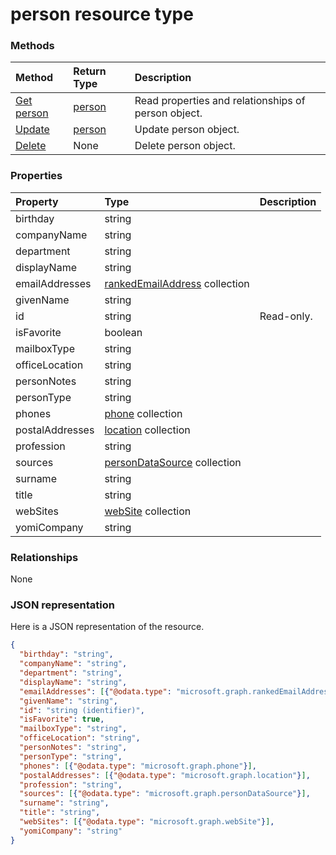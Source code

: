 # person resource type




### Methods

| Method		   | Return Type	|Description|
|:---------------|:--------|:----------|
|[Get person](../api/person_get.md) | [person](person.md) |Read properties and relationships of person object.|
|[Update](../api/person_update.md) | [person](person.md)	|Update person object. |
|[Delete](../api/person_delete.md) | None |Delete person object. |

### Properties
| Property	   | Type	|Description|
|:---------------|:--------|:----------|
|birthday|string||
|companyName|string||
|department|string||
|displayName|string||
|emailAddresses|[rankedEmailAddress](rankedemailaddress.md) collection||
|givenName|string||
|id|string| Read-only.|
|isFavorite|boolean||
|mailboxType|string||
|officeLocation|string||
|personNotes|string||
|personType|string||
|phones|[phone](phone.md) collection||
|postalAddresses|[location](location.md) collection||
|profession|string||
|sources|[personDataSource](persondatasource.md) collection||
|surname|string||
|title|string||
|webSites|[webSite](website.md) collection||
|yomiCompany|string||

### Relationships
None


### JSON representation

Here is a JSON representation of the resource.

<!-- {
  "blockType": "resource",
  "optionalProperties": [

  ],
  "@odata.type": "microsoft.graph.person"
}-->

```json
{
  "birthday": "string",
  "companyName": "string",
  "department": "string",
  "displayName": "string",
  "emailAddresses": [{"@odata.type": "microsoft.graph.rankedEmailAddress"}],
  "givenName": "string",
  "id": "string (identifier)",
  "isFavorite": true,
  "mailboxType": "string",
  "officeLocation": "string",
  "personNotes": "string",
  "personType": "string",
  "phones": [{"@odata.type": "microsoft.graph.phone"}],
  "postalAddresses": [{"@odata.type": "microsoft.graph.location"}],
  "profession": "string",
  "sources": [{"@odata.type": "microsoft.graph.personDataSource"}],
  "surname": "string",
  "title": "string",
  "webSites": [{"@odata.type": "microsoft.graph.webSite"}],
  "yomiCompany": "string"
}

```

<!-- uuid: 8fcb5dbc-d5aa-4681-8e31-b001d5168d79
2015-10-25 14:57:30 UTC -->
<!-- {
  "type": "#page.annotation",
  "description": "person resource",
  "keywords": "",
  "section": "documentation",
  "tocPath": ""
}-->